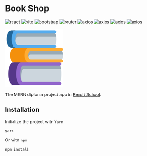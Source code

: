 # **Book Shop**

![react](https://img.shields.io/badge/React-18.2.0-blue)
![vite](https://img.shields.io/badge/Vite-4.3.0-s)
![bootstrap](https://img.shields.io/badge/MUI-5.12.1-blue)
![router](https://img.shields.io/badge/React_Router_Dom-6.10.0-orange)
![axios](https://img.shields.io/badge/Axios-1.4.0-yellow)
![axios](https://img.shields.io/badge/ReduxToolkit-1.4.0-blueviolet)
![axios](https://img.shields.io/badge/NodeJS-19.8.1-s)
![axios](https://img.shields.io/badge/Express-4.18.2-yellow)

![result](./client/src/assets/favicon.png)

The MERN diploma project app in [Result School](https://result.school/).

## Installation

Initialize the project witn `Yarn`

```
yarn
```

Or witn `npm`

```
npm install
```
